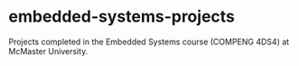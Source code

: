 # embedded-systems-projects
Projects completed in the Embedded Systems course (COMPENG 4DS4) at McMaster University.

